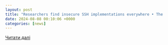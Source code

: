 ```yaml
---
layout: post
title: "Researchers find insecure SSH implementations everywhere • The Register"
date: 2024-08-08 00:10:06 +0000
categories: [news]
---
```


[Читати далі](https://www.theregister.com/2024/08/07/vulnerable_ssh_implementations_are_everywhere/)
